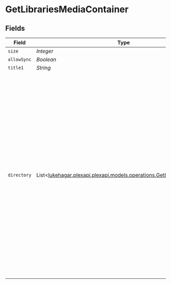 # GetLibrariesMediaContainer


## Fields

| Field                                                                                                                                                                                                                                                                                                                                                                                                                                                                                                                                                                                       | Type                                                                                                                                                                                                                                                                                                                                                                                                                                                                                                                                                                                        | Required                                                                                                                                                                                                                                                                                                                                                                                                                                                                                                                                                                                    | Description                                                                                                                                                                                                                                                                                                                                                                                                                                                                                                                                                                                 | Example                                                                                                                                                                                                                                                                                                                                                                                                                                                                                                                                                                                     |
| ------------------------------------------------------------------------------------------------------------------------------------------------------------------------------------------------------------------------------------------------------------------------------------------------------------------------------------------------------------------------------------------------------------------------------------------------------------------------------------------------------------------------------------------------------------------------------------------- | ------------------------------------------------------------------------------------------------------------------------------------------------------------------------------------------------------------------------------------------------------------------------------------------------------------------------------------------------------------------------------------------------------------------------------------------------------------------------------------------------------------------------------------------------------------------------------------------- | ------------------------------------------------------------------------------------------------------------------------------------------------------------------------------------------------------------------------------------------------------------------------------------------------------------------------------------------------------------------------------------------------------------------------------------------------------------------------------------------------------------------------------------------------------------------------------------------- | ------------------------------------------------------------------------------------------------------------------------------------------------------------------------------------------------------------------------------------------------------------------------------------------------------------------------------------------------------------------------------------------------------------------------------------------------------------------------------------------------------------------------------------------------------------------------------------------- | ------------------------------------------------------------------------------------------------------------------------------------------------------------------------------------------------------------------------------------------------------------------------------------------------------------------------------------------------------------------------------------------------------------------------------------------------------------------------------------------------------------------------------------------------------------------------------------------- |
| `size`                                                                                                                                                                                                                                                                                                                                                                                                                                                                                                                                                                                      | *Integer*                                                                                                                                                                                                                                                                                                                                                                                                                                                                                                                                                                                   | :heavy_minus_sign:                                                                                                                                                                                                                                                                                                                                                                                                                                                                                                                                                                          | N/A                                                                                                                                                                                                                                                                                                                                                                                                                                                                                                                                                                                         | 5                                                                                                                                                                                                                                                                                                                                                                                                                                                                                                                                                                                           |
| `allowSync`                                                                                                                                                                                                                                                                                                                                                                                                                                                                                                                                                                                 | *Boolean*                                                                                                                                                                                                                                                                                                                                                                                                                                                                                                                                                                                   | :heavy_minus_sign:                                                                                                                                                                                                                                                                                                                                                                                                                                                                                                                                                                          | N/A                                                                                                                                                                                                                                                                                                                                                                                                                                                                                                                                                                                         | false                                                                                                                                                                                                                                                                                                                                                                                                                                                                                                                                                                                       |
| `title1`                                                                                                                                                                                                                                                                                                                                                                                                                                                                                                                                                                                    | *String*                                                                                                                                                                                                                                                                                                                                                                                                                                                                                                                                                                                    | :heavy_minus_sign:                                                                                                                                                                                                                                                                                                                                                                                                                                                                                                                                                                          | N/A                                                                                                                                                                                                                                                                                                                                                                                                                                                                                                                                                                                         | Plex Library                                                                                                                                                                                                                                                                                                                                                                                                                                                                                                                                                                                |
| `directory`                                                                                                                                                                                                                                                                                                                                                                                                                                                                                                                                                                                 | List<[lukehagar.plexapi.plexapi.models.operations.GetLibrariesDirectory](../../models/operations/GetLibrariesDirectory.md)>                                                                                                                                                                                                                                                                                                                                                                                                                                                                 | :heavy_minus_sign:                                                                                                                                                                                                                                                                                                                                                                                                                                                                                                                                                                          | N/A                                                                                                                                                                                                                                                                                                                                                                                                                                                                                                                                                                                         | [<br/>{<br/>"allowSync": true,<br/>"art": "/:/resources/movie-fanart.jpg",<br/>"composite": "/library/sections/1/composite/1705615584",<br/>"filters": true,<br/>"refreshing": false,<br/>"thumb": "/:/resources/movie.png",<br/>"key": "1",<br/>"type": "movie",<br/>"title": "Movies",<br/>"agent": "tv.plex.agents.movie",<br/>"scanner": "Plex Movie",<br/>"language": "en-US",<br/>"uuid": "322a231a-b7f7-49f5-920f-14c61199cd30",<br/>"updatedAt": 1705615634,<br/>"createdAt": 1654131312,<br/>"scannedAt": 1705615584,<br/>"content": true,<br/>"directory": true,<br/>"contentChangedAt": 3192854,<br/>"hidden": 0,<br/>"Location": [<br/>{<br/>"id": 1,<br/>"path": "/movies"<br/>}<br/>]<br/>}<br/>] |